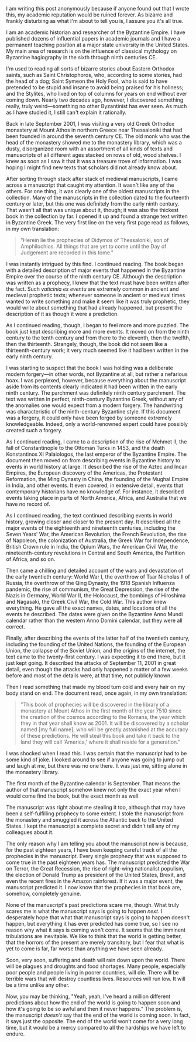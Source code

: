 I am writing this post anonymously because if anyone found out that I wrote this, my academic reputation would be ruined forever. As bizarre and frankly disturbing as what I'm about to tell you is, I assure you it's all true.

I am an academic historian and researcher of the Byzantine Empire. I have published dozens of influential papers in academic journals and I have a permanent teaching position at a major state university in the United States. My main area of research is on the influence of classical mythology on Byzantine hagiography in the sixth through ninth centuries CE.

I'm used to reading all sorts of bizarre stories about Eastern Orthodox saints, such as Saint Christophoros, who, according to some stories, had the head of a dog; Saint Symeon the Holy Fool, who is said to have pretended to be stupid and insane to avoid being praised for his holiness; and the Stylites, who lived on top of columns for years on end without ever coming down. Nearly two decades ago, however, I discovered something really, truly weird—something no other Byzantinist has ever seen. As much as I have studied it, I still can't explain it rationally.

Back in late September 2001, I was visiting a very old Greek Orthodox monastery at Mount Athos in northern Greece near Thessaloniki that had been founded in around the seventh century CE. The old monk who was the head of the monastery showed me to the monastery library, which was a dusty, disorganized room with an assortment of all kinds of texts and manuscripts of all different ages stacked on rows of old, wood shelves. I knew as soon as I saw it that it was a treasure trove of information. I was hoping I might find new texts that scholars did not already know about.

After sorting through stack after stack of medieval manuscripts, I came across a manuscript that caught my attention. It wasn't like any of the others. For one thing, it was clearly one of the oldest manuscripts in the collection. Many of the manuscripts in the collection dated to the fourteenth century or later, but this one was definitely from the early ninth century. That wasn't all that was unique about it, though; it was also the thickest book in the collection by far. I opened it up and found a strange text written in Byzantine Greek. The very first line on the very first page read as follows, in my own translation:

>"Herein lie the prophecies of Didymos of Thessaloniki, son of Amphilochios. All things that are yet to come until the Day of Judgement are recorded in this tome."

I was instantly intrigued by this find. I continued reading. The book began with a detailed description of major events that happened in the Byzantine Empire over the course of the ninth century CE. Although the description was written as a prophecy, I knew that the text must have been written after the fact. Such *vaticinia ex eventu* are extremely common in ancient and medieval prophetic texts; whenever someone in ancient or medieval times wanted to write something and make it seem like it was truly prophetic, they would write about something that had already happened, but present the description of it as though it were a prediction.

As I continued reading, though, I began to feel more and more puzzled. The book just kept describing more and more events. It moved on from the ninth century to the tenth century and from there to the eleventh, then the twelfth, then the thirteenth. Strangely, though, the book did not seem like a thirteenth-century work; it very much seemed like it had been written in the early ninth century.

I was starting to suspect that the book I was holding was a deliberate modern forgery—in other words, not Byzantine at all, but rather a nefarious hoax. I was perplexed, however, because everything about the manuscript aside from its contents clearly indicated it had been written in the early ninth century. The parchment was definitely ninth century parchment. The text was written in perfect, ninth-century Byzantine Greek, without any of the anomalies one would expect from a modern forgery. The handwriting was characteristic of the ninth-century Byzantine style. If this document was a forgery, it could only have been forged by someone extremely knowledgeable. Indeed, only a world-renowned expert could have possibly created such a forgery.

As I continued reading, I came to a description of the rise of Mehmet II, the fall of Constantinople to the Ottoman Turks in 1453, and the death Konstantinos XI Palaiologos, the last emperor of the Byzantine Empire. The document then moved on from describing events in Byzantine history to events in world history at large. It described the rise of the Aztec and Incan Empires, the European discovery of the Americas, the Protestant Reformation, the Ming Dynasty in China, the founding of the Mughal Empire in India, and other events. It even covered, in extensive detail, events that contemporary historians have no knowledge of. For instance, it described events taking place in parts of North America, Africa, and Australia that we have no record of.

As I continued reading, the text continued describing events in world history, growing closer and closer to the present day. It described all the major events of the eighteenth and nineteenth centuries, including the Seven Years' War, the American Revolution, the French Revolution, the rise of Napoleon, the colonization of Australia, the Greek War for Independence, British Crown rule in India, the Opium Wars, the American Civil War, the nineteenth-century revolutions in Central and South America, the Partition of Africa, and so on.

Then came a chilling and detailed account of the wars and devastation of the early twentieth century: World War I, the overthrow of Tsar Nicholas II of Russia, the overthrow of the Qing Dynasty, the 1918 Spanish Influenza pandemic, the rise of communism, the Great Depression, the rise of the Nazis in Germany, World War II, the Holocaust, the bombings of Hiroshima and Nagasaki, the Greek Civil War, the Cold War. This author knew everything. He gave all the exact names, dates, and locations of all the events he described. The dates were given on the Byzantine Anno Mundi calendar rather than the western Anno Domini calendar, but they were all correct.

Finally, after describing the events of the latter half of the twentieth century, including the founding of the United Nations, the founding of the European Union, the collapse of the Soviet Union, and the origins of the internet, the text came to the twenty-first century. I was expecting it to end there, but it just kept going. It described the attacks of September 11, 2001 in great detail, even though the attacks had only happened a matter of a few weeks before and most of the details were, at that time, not publicly known.

Then I read something that made my blood turn cold and every hair on my body stand on end. The document read, once again, in my own translation:

>"This book of prophecies will be discovered in the library of a monastery at Mount Athos in the first month of the year 7510 since the creation of the cosmos according to the Romans, the year which they in that year shall know as 2001. It will be discovered by a scholar named \[my full name\], who will be greatly astonished at the accuracy of these predictions. He will steal this book and take it back to the land they will call 'America,' where it shall reside for a generation."

I was shocked when I read this. I was certain that the manuscript had to be some kind of joke. I looked around to see if anyone was going to jump out and laugh at me, but there was no one there. It was just me, sitting alone in the monastery library.

The first month of the Byzantine calendar is September. That means the author of that manuscript somehow knew not only the exact year when I would come find the book, but the exact month as well.

The manuscript was right about me stealing it too, although that may have been a self-fulfilling prophecy to some extent. I stole the manuscript from the monastery and smuggled it across the Atlantic back to the United States. I kept the manuscript a complete secret and didn't tell any of my colleagues about it.

The only reason why I am telling you about the manuscript now is because, for the past eighteen years, I have been keeping careful track of all the prophecies in the manuscript. Every single prophecy that was supposed to come true in the past eighteen years has. The manuscript predicted the War on Terror, the Great Recession, the rise of right-wing nationalist populism, the election of Donald Trump as president of the United States, Brexit, and even the recent fires in the Amazon rainforest. If it was a major event, the manuscript predicted it. I now know that the prophecies in that book are, somehow, completely genuine.

None of the manuscript's past predictions scare me, though. What truly scares me is what the manuscript says is going to happen *next*. I desperately hope that what that manuscript says is going to happen doesn't happen, but everything it has ever predicted has come true, so I see no reason why what it says is coming won't come. It seems that the imminent tribulations are inevitable. We like to think that the world is getting better, that the horrors of the present are merely transitory, but I fear that what is yet to come is far, far worse than anything we have seen already.

Soon, very soon, suffering and death will rain down upon the world. There will be plagues and droughts and food shortages. Many people, especially poor people and people living in poorer countries, will die. There will be terrible wars that will destroy countless lives. Resources will run low. It will be a time unlike any other.

Now, you may be thinking, "Yeah, yeah, I've heard a million different predictions about how the end of the world is going to happen soon and how it's going to be so awful and then it never happens." The problem is, the manuscript *doesn't* say that the end of the world is coming soon. In fact, it says just the opposite. The end of the world won't come for a very long time, but it would be a mercy compared to all the hardships we have left to endure.